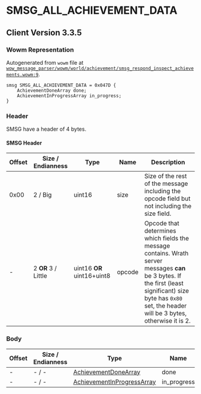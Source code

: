 # SMSG_ALL_ACHIEVEMENT_DATA

## Client Version 3.3.5

### Wowm Representation

Autogenerated from `wowm` file at [`wow_message_parser/wowm/world/achievement/smsg_respond_inspect_achievements.wowm:9`](https://github.com/gtker/wow_messages/tree/main/wow_message_parser/wowm/world/achievement/smsg_respond_inspect_achievements.wowm#L9).
```rust,ignore
smsg SMSG_ALL_ACHIEVEMENT_DATA = 0x047D {
    AchievementDoneArray done;
    AchievementInProgressArray in_progress;
}
```
### Header

SMSG have a header of 4 bytes.

#### SMSG Header

| Offset | Size / Endianness | Type   | Name   | Description |
| ------ | ----------------- | ------ | ------ | ----------- |
| 0x00   | 2 / Big           | uint16 | size   | Size of the rest of the message including the opcode field but not including the size field.|
| -      | 2 **OR** 3 / Little| uint16 **OR** uint16+uint8 | opcode | Opcode that determines which fields the message contains. Wrath server messages **can** be 3 bytes. If the first (least significant) size byte has `0x80` set, the header will be 3 bytes, otherwise it is 2. |

### Body

| Offset | Size / Endianness | Type | Name | Description | Comment |
| ------ | ----------------- | ---- | ---- | ----------- | ------- |
| - | - / - | [AchievementDoneArray](../spec/achievement-done-array.md) | done |  |  |
| - | - / - | [AchievementInProgressArray](../spec/achievement-in-progress-array.md) | in_progress |  |  |

